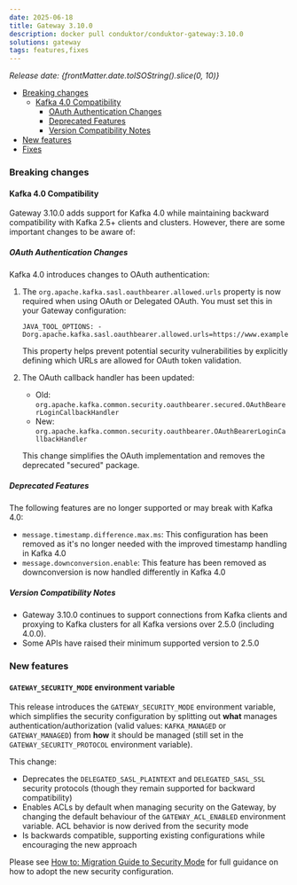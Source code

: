```yaml
---
date: 2025-06-18
title: Gateway 3.10.0
description: docker pull conduktor/conduktor-gateway:3.10.0
solutions: gateway
tags: features,fixes
---
```


*Release date: {frontMatter.date.toISOString().slice(0, 10)}*

- [Breaking changes](#breaking-changes)
    - [Kafka 4.0 Compatibility](#kafka-40-compatibility)
        - [OAuth Authentication Changes](#oauth-authentication-changes)
        - [Deprecated Features](#deprecated-features)
        - [Version Compatibility Notes](#version-compatibility-notes)
- [New features](#new-features)
- [Fixes](#fixes)

### Breaking changes

#### Kafka 4.0 Compatibility

Gateway 3.10.0 adds support for Kafka 4.0 while maintaining backward compatibility with Kafka 2.5+ clients and clusters.
However, there are some important changes to be aware of:

##### OAuth Authentication Changes

Kafka 4.0 introduces changes to OAuth authentication:

1. The `org.apache.kafka.sasl.oauthbearer.allowed.urls` property is now required when using OAuth or Delegated OAuth.
   You must set this in your Gateway configuration:
   ```
   JAVA_TOOL_OPTIONS: -Dorg.apache.kafka.sasl.oauthbearer.allowed.urls=https://www.example.com
   ```
   This property helps prevent potential security vulnerabilities by explicitly defining which URLs are allowed for
   OAuth token validation.

2. The OAuth callback handler has been updated:
    - Old: `org.apache.kafka.common.security.oauthbearer.secured.OAuthBearerLoginCallbackHandler`
    - New: `org.apache.kafka.common.security.oauthbearer.OAuthBearerLoginCallbackHandler`

   This change simplifies the OAuth implementation and removes the deprecated "secured" package.

##### Deprecated Features

The following features are no longer supported or may break with Kafka 4.0:

- `message.timestamp.difference.max.ms`: This configuration has been removed as it's no longer needed with the improved
  timestamp handling in Kafka 4.0
- `message.downconversion.enable`: This feature has been removed as downconversion is now handled differently in Kafka
  4.0

##### Version Compatibility Notes

- Gateway 3.10.0 continues to support connections from Kafka clients and proxying to Kafka clusters for all Kafka
  versions over 2.5.0 (including 4.0.0).
- Some APIs have raised their minimum supported version to 2.5.0

### New features

#### `GATEWAY_SECURITY_MODE` environment variable

This release introduces the `GATEWAY_SECURITY_MODE` environment variable,
which simplifies the security configuration by splitting out **what** manages authentication/authorization (valid values: `KAFKA_MANAGED` or `GATEWAY_MANAGED`) from **how** it should be managed (still set in the `GATEWAY_SECURITY_PROTOCOL` environment variable).

This change:

- Deprecates the `DELEGATED_SASL_PLAINTEXT` and `DELEGATED_SASL_SSL` security protocols (though they remain supported for backward compatibility)
- Enables ACLs by default when managing security on the Gateway, by changing the default behaviour of the `GATEWAY_ACL_ENABLED` environment variable. ACL behavior is now derived from the security mode
- Is backwards compatible, supporting existing configurations while encouraging the new approach

Please see [How to: Migration Guide to Security Mode](/gateway/how-to/migration-guide-to-security-mode) for full guidance on how to adopt the new security configuration.
